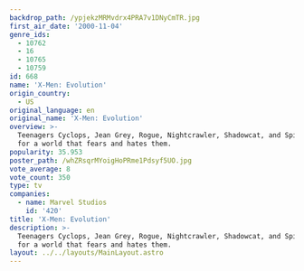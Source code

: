 ```yaml
---
backdrop_path: /ypjekzMRMvdrx4PRA7v1DNyCmTR.jpg
first_air_date: '2000-11-04'
genre_ids:
  - 10762
  - 16
  - 10765
  - 10759
id: 668
name: 'X-Men: Evolution'
origin_country:
  - US
original_language: en
original_name: 'X-Men: Evolution'
overview: >-
  Teenagers Cyclops, Jean Grey, Rogue, Nightcrawler, Shadowcat, and Spike fight
  for a world that fears and hates them.
popularity: 35.953
poster_path: /whZRsqrMYoigHoPRme1Pdsyf5UO.jpg
vote_average: 8
vote_count: 350
type: tv
companies:
  - name: Marvel Studios
    id: '420'
title: 'X-Men: Evolution'
description: >-
  Teenagers Cyclops, Jean Grey, Rogue, Nightcrawler, Shadowcat, and Spike fight
  for a world that fears and hates them.
layout: ../../layouts/MainLayout.astro
---
```


